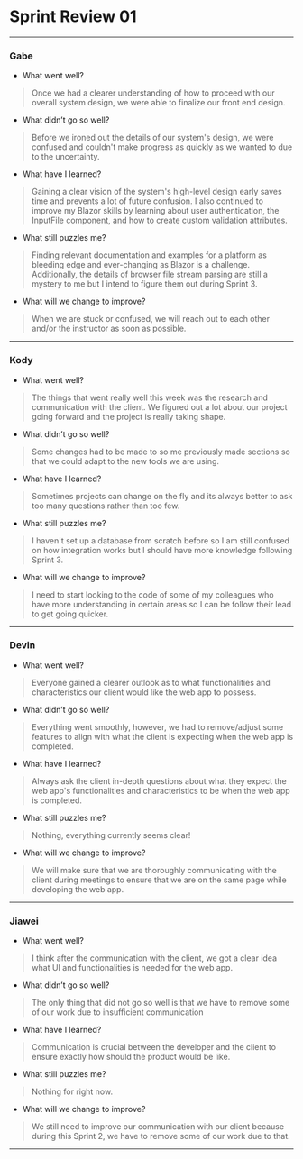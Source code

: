 # Sprint Review 01
---
### Gabe
- What went well?
> Once we had a clearer understanding of how to proceed with our overall system design, we were able to finalize our front end design.
- What didn’t go so well?
> Before we ironed out the details of our system's design, we were confused and couldn't make progress as quickly as we wanted to due to the uncertainty.
- What have I learned?
> Gaining a clear vision of the system's high-level design early saves time and prevents a lot of future confusion. I also continued to improve my Blazor skills by learning about user authentication, the InputFile component, and how to create custom validation attributes.
- What still puzzles me?
> Finding relevant documentation and examples for a platform as bleeding edge and ever-changing as Blazor is a challenge. Additionally, the details of browser file stream parsing are still a mystery to me but I intend to figure them out during Sprint 3.
- What will we change to improve?
> When we are stuck or confused, we will reach out to each other and/or the instructor as soon as possible.
---
### Kody
- What went well?
> The things that went really well this week was the research and communication with the client. We figured out a lot about our project going forward and the project is really taking shape.
- What didn’t go so well?
> Some changes had to be made to so me previously made sections so that we could adapt to the new tools we are using.
- What have I learned?
> Sometimes projects can change on the fly and its always better to ask too many questions rather than too few.
- What still puzzles me?
> I haven't set up a database from scratch before so I am still confused on how integration works but I should have more knowledge following Sprint 3.
- What will we change to improve?
> I need to start looking to the code of some of my colleagues who have more understanding in certain areas so I can be follow their lead to get going quicker.
---
### Devin
- What went well?
> Everyone gained a clearer outlook as to what functionalities and characteristics our client would like the web app to possess.
- What didn’t go so well?
> Everything went smoothly, however, we had to remove/adjust some features to align with what the client is expecting when the web app is completed.
- What have I learned?
> Always ask the client in-depth questions about what they expect the web app's functionalities and characteristics to be when the web app is completed.
- What still puzzles me?
> Nothing, everything currently seems clear!
- What will we change to improve?
> We will make sure that we are thoroughly communicating with the client during meetings to ensure that we are on the same page while developing the web app.
---
### Jiawei
- What went well?
> I think after the communication with the client, we got a clear idea what UI and functionalities is needed for the web app.
- What didn’t go so well?
> The only thing that did not go so well is that we have to remove some of our work due to insufficient communication
- What have I learned?
> Communication is crucial between the developer and the client to ensure exactly how should the product would be like. 
- What still puzzles me?
> Nothing for right now.
- What will we change to improve?
> We still need to improve our communication with our client because during this Sprint 2, we have to remove some of our work due to that.
---